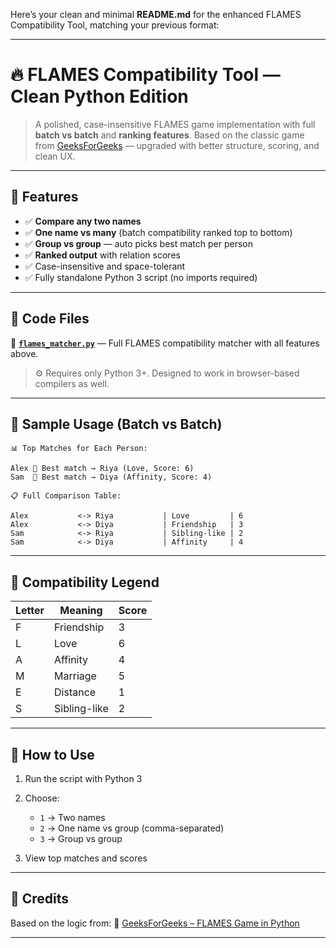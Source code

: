 Here’s your clean and minimal **README.md** for the enhanced FLAMES Compatibility Tool, matching your previous format:

---

# 🔥 FLAMES Compatibility Tool — Clean Python Edition

> A polished, case-insensitive FLAMES game implementation with full **batch vs batch** and **ranking features**.
> Based on the classic game from [GeeksForGeeks](https://www.geeksforgeeks.org/python/python-program-to-implement-simple-flames-game/) — upgraded with better structure, scoring, and clean UX.

---

## 📌 Features

* ✅ **Compare any two names**
* ✅ **One name vs many** (batch compatibility ranked top to bottom)
* ✅ **Group vs group** — auto picks best match per person
* ✅ **Ranked output** with relation scores
* ✅ Case-insensitive and space-tolerant
* ✅ Fully standalone Python 3 script (no imports required)

---

## 📂 Code Files

🔸 **[`flames_matcher.py`](./flames_matcher.py)** — Full FLAMES compatibility matcher with all features above.

> ⚙️ Requires only Python 3+. Designed to work in browser-based compilers as well.

---

## 🧠 Sample Usage (Batch vs Batch)

```
📊 Top Matches for Each Person:

Alex 💫 Best match → Riya (Love, Score: 6)
Sam  💫 Best match → Diya (Affinity, Score: 4)

📋 Full Comparison Table:

Alex           <-> Riya           | Love         | 6
Alex           <-> Diya           | Friendship   | 3
Sam            <-> Riya           | Sibling-like | 2
Sam            <-> Diya           | Affinity     | 4
```

---

## 🔡 Compatibility Legend

| Letter | Meaning      | Score |
| ------ | ------------ | ----- |
| F      | Friendship   | 3     |
| L      | Love         | 6     |
| A      | Affinity     | 4     |
| M      | Marriage     | 5     |
| E      | Distance     | 1     |
| S      | Sibling-like | 2     |

---

## 🚀 How to Use

1. Run the script with Python 3
2. Choose:

   * `1` → Two names
   * `2` → One name vs group (comma-separated)
   * `3` → Group vs group
3. View top matches and scores

---

## 📎 Credits

Based on the logic from:
🔗 [GeeksForGeeks – FLAMES Game in Python](https://www.geeksforgeeks.org/python/python-program-to-implement-simple-flames-game/)

---
